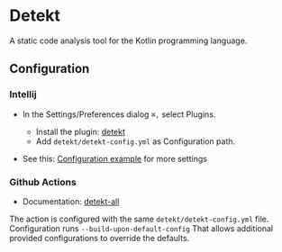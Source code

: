 # Detekt

A static code analysis tool for the Kotlin programming language.

## Configuration

### Intellij

* In the Settings/Preferences dialog `⌘,` select Plugins. 
  * Install the plugin: [detekt](https://github.com/detekt/detekt-intellij-plugin)
  * Add `detekt/detekt-config.yml` as Configuration path. 
    
* See this: [Configuration example](https://github.com/kozmi55/Kotlin-Android-Examples/blob/master/detekt-config.yml) for more settings
  
### Github Actions

* Documentation: [detekt-all](https://github.com/marketplace/actions/detekt-all)

The action is configured with the same `detekt/detekt-config.yml` file.
Configuration runs `--build-upon-default-config` That allows additional provided configurations to override the
defaults.
